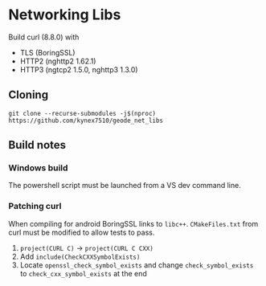 # Networking Libs

Build curl (8.8.0) with
- TLS (BoringSSL)
- HTTP2 (nghttp2 1.62.1)
- HTTP3 (ngtcp2 1.5.0, nghttp3 1.3.0)

## Cloning

```
git clone --recurse-submodules -j$(nproc) https://github.com/kynex7510/geode_net_libs
```

## Build notes

### Windows build

The powershell script must be launched from a VS dev command line.

### Patching curl

When compiling for android BoringSSL links to `libc++`. `CMakeFiles.txt` from curl must be modified to allow tests to pass.

1. `project(CURL C)` -> `project(CURL C CXX)`
2. Add `include(CheckCXXSymbolExists)`
3. Locate `openssl_check_symbol_exists` and change `check_symbol_exists` to `check_cxx_symbol_exists` at the end